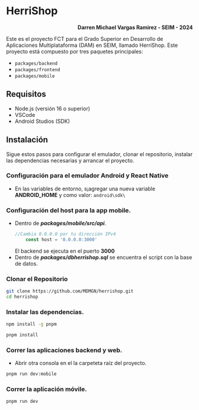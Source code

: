 # HerriShop

<p style="text-align: right; font-weight: bold">
  Darren Michael Vargas Ramirez - SEIM - 2024
</p>

Este es el proyecto FCT para el Grado Superior en Desarrollo de Aplicaciones Multiplataforma (DAM) en SEIM, llamado HerriShop. Este proyecto está compuesto por tres paquetes principales:

- `packages/backend`
- `packages/frontend`
- `packages/mobile`

## Requisitos

- Node.js (versión 16 o superior)
- VSCode
- Android Studios (SDK)

## Instalación

Sigue estos pasos para configurar el emulador, clonar el repositorio, instalar las dependencias necesarias y arrancar el proyecto.

### Configuración para el emulador Android y React Native

- En las variables de entorno, s¡agregar una nueva variable __ANDROID_HOME__ y como valor:
        ```
        android\sdk\
        ```
### Configuración del host para la app mobile.
- Dentro de ___packages/mobile/src/api___.
    ```ts
    //Cambia 0.0.0.0 por tu dirección IPv4
        const host = '0.0.0.0:3000'
    ```
    El backend se ejecuta en el puerto __3000__
- Dentro de ___packages/dbherrishop.sql___ se encuentra el script con la base de datos.
### Clonar el Repositorio

```bash
git clone https://github.com/MDMGN/herrishop.git
cd herrishop
```

### Instalar las dependencias.

```bash
npm install -g pnpm
```


```bash
pnpm install
```

### Correr  las aplicaciones backend y web.
 - Abrir otra consola en el la carpeteta raíz del proyecto.

```bash
pnpm run dev:mobile
```

### Correr  la aplicación móvile.

```bash
pnpm run dev
```
